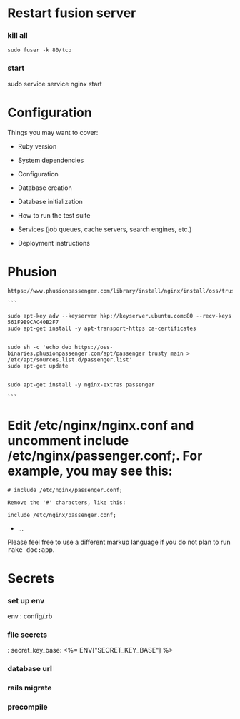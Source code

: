 # Restart fusion server
### kill all 
`sudo fuser -k 80/tcp`
### start 
sudo service service nginx start

# Configuration 

Things you may want to cover:

* Ruby version

* System dependencies

* Configuration

* Database creation

* Database initialization

* How to run the test suite

* Services (job queues, cache servers, search engines, etc.)

* Deployment instructions

# Phusion
    https://www.phusionpassenger.com/library/install/nginx/install/oss/trusty/

    ```

    sudo apt-key adv --keyserver hkp://keyserver.ubuntu.com:80 --recv-keys 561F9B9CAC40B2F7
    sudo apt-get install -y apt-transport-https ca-certificates


    sudo sh -c 'echo deb https://oss-binaries.phusionpassenger.com/apt/passenger trusty main > /etc/apt/sources.list.d/passenger.list'
    sudo apt-get update


    sudo apt-get install -y nginx-extras passenger

    ```
# Edit /etc/nginx/nginx.conf and uncomment include /etc/nginx/passenger.conf;. For example, you may see this:

    # include /etc/nginx/passenger.conf;

    Remove the '#' characters, like this:

    include /etc/nginx/passenger.conf;


* ...


Please feel free to use a different markup language if you do not plan to run
<tt>rake doc:app</tt>.
# Secrets 
### set up env
env :
    config/<env>.rb

### file secrets
<env> :
    secret_key_base: <%= ENV["SECRET_KEY_BASE"] %>

### database url

### rails migrate

### precompile

